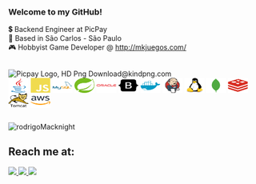 ### Welcome to my GitHub!

  💲 Backend Engineer at PicPay  
  📍 Based in São Carlos - São Paulo  
  🎮 Hobbyist Game Developer @ http://mkjuegos.com/
   


 ##
  <img src="https://www.kindpng.com/picc/m/406-4069708_picpay-logo-hd-png-download.png" alt="Picpay Logo, HD Png Download@kindpng.com">
  <div style="display: inline_block">
     <img align="center" alt="java" height="30" width="40" src="https://raw.githubusercontent.com/devicons/devicon/master/icons/java/java-original.svg">
     <img align="center" alt="Js" height="30" width="40" src="https://raw.githubusercontent.com/devicons/devicon/master/icons/javascript/javascript-plain.svg">
     <img align="center" alt="mysql" height="30" width="40" src="https://raw.githubusercontent.com/devicons/devicon/master/icons/mysql/mysql-original-wordmark.svg">
     <img align="center" alt="spring" height="30" width="40" src="https://raw.githubusercontent.com/devicons/devicon/master/icons/spring/spring-original.svg">
     <img align="center" alt="oracle" height="30" width="40" src="https://raw.githubusercontent.com/devicons/devicon/master/icons/oracle/oracle-original.svg">
     <img align="center" alt="bootstrap" height="30" width="40" src="https://raw.githubusercontent.com/devicons/devicon/master/icons/bootstrap/bootstrap-plain.svg">
    <img align="center" alt="docker" height="30" width="40" src="https://raw.githubusercontent.com/devicons/devicon/master/icons/docker/docker-plain.svg">
    <img align="center" alt="jenkins" height="30" width="40" src="https://raw.githubusercontent.com/devicons/devicon/master/icons/jenkins/jenkins-original.svg">
    <img align="center" alt="jenkins" height="30" width="40" src="https://raw.githubusercontent.com/devicons/devicon/master/icons/linux/linux-original.svg">
    <img align="center" alt="mongodb" height="30" width="40" src="https://raw.githubusercontent.com/devicons/devicon/master/icons/mongodb/mongodb-plain.svg">
    <img align="center" alt="redis" height="30" width="40" src="https://raw.githubusercontent.com/devicons/devicon/master/icons/redis/redis-plain.svg">
    <img align="center" alt="tomcat" height="30" width="40" src="https://raw.githubusercontent.com/devicons/devicon/master/icons/tomcat/tomcat-original-wordmark.svg">
    <img align="center" alt="aws" height="30" width="40" src="https://raw.githubusercontent.com/devicons/devicon/master/icons/amazonwebservices/amazonwebservices-original-wordmark.svg">  
  </div>
  
  ##
  
  <img src="https://komarev.com/ghpvc/?username=rodrigoMacknight&color=red" alt="rodrigoMacknight"/>
  
  ## Reach me at:
  <a href="https://www.linkedin.com/in/rodrigo-macknight-a590a1121/">
    <img src="https://img.shields.io/badge/LinkedIn-0077B5?style=for-the-badge&logo=linkedin&logoColor=white">
  </a>
  <a href="https://www.instagram.com/llmacknightll/">
    <img src="https://img.shields.io/badge/Instagram-E4405F?style=for-the-badge&logo=instagram&logoColor=white">
  </a>
  <a href="mailto:rodrigo.macknight@gmail.com">
    <img src="https://img.shields.io/badge/Gmail-D14836?style=for-the-badge&logo=gmail&logoColor=white">
  </a>
